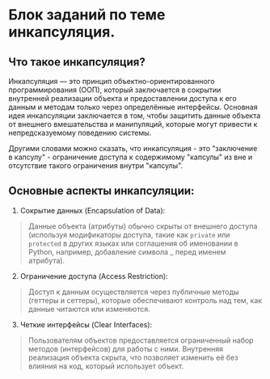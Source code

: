 # Блок заданий по теме инкапсуляция.

## Что такое инкапсуляция?

Инкапсуляция — это принцип объектно-ориентированного программирования (ООП), который заключается в сокрытии внутренней реализации объекта и 
предоставлении доступа к его данным и методам только через определённые интерфейсы. Основная идея инкапсуляции заключается в том, 
чтобы защитить данные объекта от внешнего вмешательства и манипуляций, которые могут привести к непредсказуемому поведению системы.

Другими словами можно сказать, что инкапсуляция - это "заключение в капсулу" - ограничение доступа к содержимому "капсулы" 
из вне и отсутствие такого ограничения внутри "капсулы".

## Основные аспекты инкапсуляции:

1. Сокрытие данных (Encapsulation of Data):

> Данные объекта (атрибуты) обычно скрыты от внешнего доступа (используя модификаторы доступа, такие как `private` или `protected` 
в других языках или соглашения об именовании в Python, например, добавление символа _ перед именем атрибута).

2. Ограничение доступа (Access Restriction):

> Доступ к данным осуществляется через публичные методы (геттеры и сеттеры), которые обеспечивают контроль над тем, 
как данные читаются или изменяются.

3. Четкие интерфейсы (Clear Interfaces):

> Пользователям объектов предоставляется ограниченный набор методов (интерфейсов) для работы с ними. 
Внутренняя реализация объекта скрыта, что позволяет изменить её без влияния на код, который использует объект.





